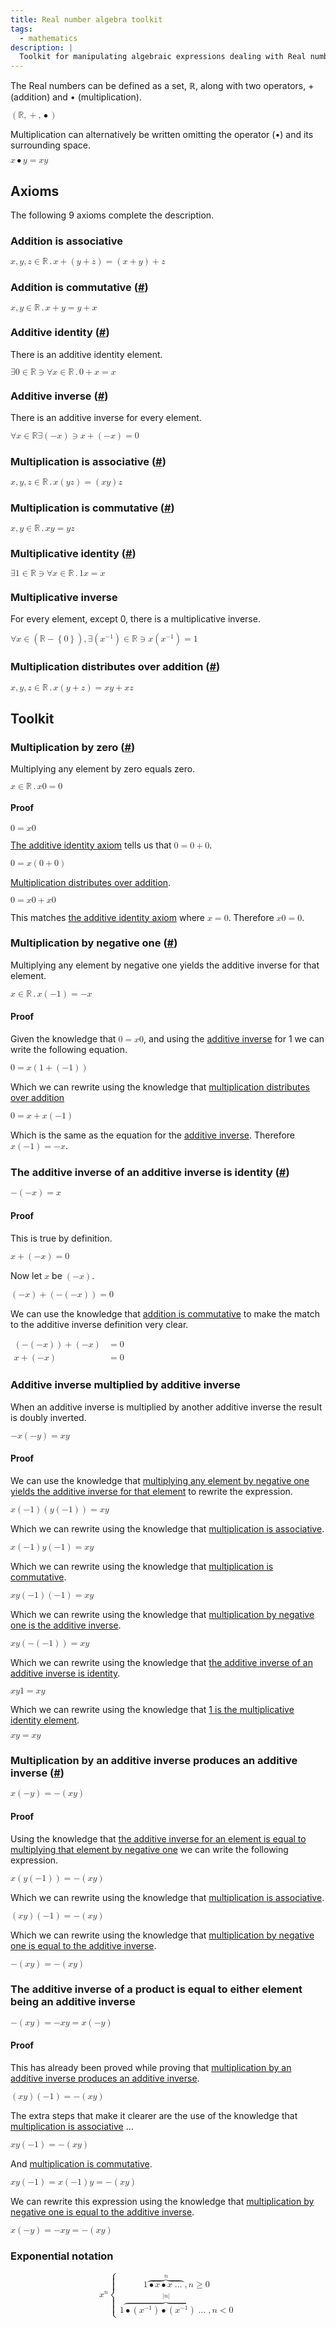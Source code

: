```yaml
---
title: Real number algebra toolkit
tags:
  - mathematics
description: |
  Toolkit for manipulating algebraic expressions dealing with Real numbers.
---
```


The Real numbers can be defined as a set, &#x211D;, along with two operators, + (addition) and &bullet; (multiplication).

<p>
  <math>
    <mrow>
      <mo>(</mo>
      <mi normal>&#x211D;</mi>
      <mo>,</mo>
      <mo>+</mo>
      <mo>,</mo>
      <mo>&bullet;</mo>
      <mo>)</mo>
    </mrow>
  </math>
</p>

Multiplication can alternatively be written omitting the operator (&bullet;) and its surrounding space.

<p>
  <math>
    <mrow>
      <mi>x</mi>
      <mo>&bullet;</mo>
      <mi>y</mi>
      <mo>=</mo>
      <mi>x</mi>
      <mi>y</mi>
    </mrow>
  </math>
</p>

## Axioms

The following 9 axioms complete the description.

### Addition is associative

<p>
  <math>
    <mrow>
      <mi>x</mi>
      <mo>,</mo>
      <mi>y</mi>
      <mo>,</mo>
      <mi>z</mi>
      <mo>&#x2208;</mo>
      <mi normal>&#x211D;</mi>
      <mo>.</mo>
      <mi>x</mi>
      <mo>+</mo>
      <mo>(</mo>
      <mi>y</mi>
      <mo>+</mo>
      <mi>z</mi>
      <mo>)</mo>
      <mo>=</mo>
      <mo>(</mo>
      <mi>x</mi>
      <mo>+</mo>
      <mi>y</mi>
      <mo>)</mo>
      <mo>+</mo>
      <mi>z</mi>
    </mrow>
  </math>
</p>


### Addition is commutative (<a id="addition-is-commutative" href="#addition-is-commutative">#</a>)

<p>
  <math>
    <mrow>
      <mi>x</mi>
      <mo>,</mo>
      <mi>y</mi>
      <mo>&#x2208;</mo>
      <mi normal>&#x211D;</mi>
      <mo>.</mo>
      <mi>x</mi>
      <mo>+</mo>
      <mi>y</mi>
      <mo>=</mo>
      <mi>y</mi>
      <mo>+</mo>
      <mi>x</mi>
    </mrow>
  </math>
</p>



### Additive identity (<a id="additive-identity" href="#additive-identity">#</a>)

There is an additive identity element.

<p>
  <math>
    <mrow>
      <mo>&#x2203;</mo>
      <mn>0</mn>
      <mo>&#x2208;</mo>
      <mi normal>&#x211D;</mi>
      <mo>&#x220B;</mo>
      <mo>&#x2200;</mo>
      <mi>x</mi>
      <mo>&#x2208;</mo>
      <mi normal>&#x211D;</mi>
      <mo>.</mo>
      <mn>0</mn>
      <mo>+</mo>
      <mi>x</mi>
      <mo>=</mo>
      <mi>x</mi>
    </mrow>
  </math>
</p>

### Additive inverse (<a id="additive-inverse" href="#additive-inverse">#</a>)

There is an additive inverse for every element.

<p>
  <math>
    <mrow>
      <mo>&#x2200;</mo>
      <mi>x</mi>
      <mo>&#x2208;</mo>
      <mi normal>&#x211D;</mi>
      <mo>&#x2203;</mo>
      <mo>(</mo>
      <mrow><mo>&minus;</mo><mi>x</mi></mrow>
      <mo>)</mo>
      <mo>&#x220B;</mo>
      <mi>x</mi>
      <mo>+</mo>
      <mo>(</mo>
      <mrow><mo>&minus;</mo><mi>x</mi></mrow>
      <mo>)</mo>
      <mo>=</mo>
      <mn>0</mn>
    </mrow>
  </math>
</p>

### Multiplication is associative (<a id="multiplication-is-associative"  href="#multiplication-is-associative">#</a>)

<p>
  <math>
    <mrow>
      <mi>x</mi>
      <mo>,</mo>
      <mi>y</mi>
      <mo>,</mo>
      <mi>z</mi>
      <mo>&#x2208;</mo>
      <mi normal>&#x211D;</mi>
      <mo>.</mo>
      <mi>x</mi>
      <mo>(</mo>
      <mi>y</mi>
      <mi>z</mi>
      <mo>)</mo>
      <mo>=</mo>
      <mo>(</mo>
      <mi>x</mi>
      <mi>y</mi>
      <mo>)</mo>
      <mi>z</mi>
    </mrow>
  </math>
</p>

### Multiplication is commutative (<a id="multiplication-is-commutative"  href="#multiplication-is-commutative">#</a>)

<p>
  <math>
    <mrow>
      <mi>x</mi>
      <mo>,</mo>
      <mi>y</mi>
      <mo>&#x2208;</mo>
      <mi normal>&#x211D;</mi>
      <mo>.</mo>
      <mi>x</mi>
      <mi>y</mi>
      <mo>=</mo>
      <mi>y</mi>
      <mi>z</mi>
    </mrow>
  </math>
</p>

### Multiplicative identity (<a id="multiplicative-identity" href="#multiplicative-identity">#</a>)

<p>
  <math>
    <mrow>
      <mo>&#x2203;</mo>
      <mn>1</mn>
      <mo>&#x2208;</mo>
      <mi normal>&#x211D;</mi>
      <mo>&#x220B;</mo>
      <mo>&#x2200;</mo>
      <mi>x</mi>
      <mo>&#x2208;</mo>
      <mi normal>&#x211D;</mi>
      <mo>.</mo>
      <mn>1</mn>
      <mi>x</mi>
      <mo>=</mo>
      <mi>x</mi>
    </mrow>
  </math>
</p>

### Multiplicative inverse

For every element, except 0, there is a multiplicative inverse.

<p>
  <math>
    <mrow>
      <mo>&#x2200;</mo>
      <mi>x</mi>
      <mo>&#x2208;</mo>
      <mo>(</mo>
      <mi normal>&#x211D;</mi>
      <mo>&minus;</mo>
      <mrow>
        <mo>{</mo>
        <mn>0</mn>
        <mo>}</mo>
      </mrow>
      <mo>)</mo>
      <mo>,</mo>
      <mo>&#x2203;</mo>
      <mo>(</mo>
      <msup>
        <mi>x</mi>
        <mrow><mo>&minus;</mo><mn>1</mn></mrow>
      </msup>
      <mo>)</mo>
      <mo>&#x2208;</mo>
      <mi normal>&#x211D;</mi>
      <mo>&#x220B;</mo>
      <mi>x</mi>
      <mo>(</mo>
      <msup>
        <mi>x</mi>
        <mrow><mo>&minus;</mo><mn>1</mn></mrow>
      </msup>
      <mo>)</mo>
      <mo>=</mo>
      <mn>1</mn>
    </mrow>
  </math>
</p>

### Multiplication distributes over addition (<a id="multiplication-distributes-over-addition" href="#multiplication-distributes-over-addition">#</a>)

<p>
  <math>
    <mrow>
      <mi>x</mi>
      <mo>,</mo>
      <mi>y</mi>
      <mo>,</mo>
      <mi>z</mi>
      <mo>&#x2208;</mo>
      <mi normal>&#x211D;</mi>
      <mo>.</mo>
      <mi>x</mi>
      <mo>(</mo>
      <mi>y</mi>
      <mo>+</mo>
      <mi>z</mi>
      <mo>)</mo>
      <mo>=</mo>
      <mi>x</mi>
      <mi>y</mi>
      <mo>+</mo>
      <mi>x</mi>
      <mi>z</mi>
    </mrow>
  </math>
</p>

## Toolkit

### Multiplication by zero (<a id="multiplication-by-zero" href="#multiplication-by-zero">#</a>)

Multiplying any element by zero equals zero.

<p>
  <math>
    <mrow>
      <mi>x</mi><mo>&#x2208;</mo><mi normal>&#x211D;</mi><mo>.</mo>
      <mi>x</mi><mn>0</mn><mo>=</mo><mn>0</mn>
    </mrow>
  </math>
</p>

#### Proof

<p>
  <math>
    <mrow>
      <mn>0</mn><mo>=</mo><mi>x</mi><mn>0</mn>
    </mrow>
  </math>
</p>

[The additive identity axiom](#additive-identity) tells us that <math><mrow><mn>0</mn><mo>=</mo><mn>0</mn><mo>+</mo><mn>0</mn></mrow></math>.

<p>
  <math>
    <mrow>
      <mn>0</mn><mo>=</mo><mi>x</mi><mo>(</mo><mn>0</mn><mo>+</mo><mn>0</mn><mo>)</mo>
    </mrow>
  </math>
</p>

[Multiplication distributes over addition](#multiplication-distributes-over-addition).

<p>
  <math>
    <mrow>
      <mn>0</mn><mo>=</mo><mi>x</mi><mn>0</mn><mo>+</mo><mi>x</mi><mn>0</mn>
    </mrow>
  </math>
</p>

This matches [the additive identity axiom](#additive-identity) where <math><mi>x</mi><mo>=</mo><mn>0</mn></math>. Therefore <math><mrow><mi>x</mi><mn>0</mn><mo>=</mo><mn>0</mn></mrow></math>.

### Multiplication by negative one (<a id="multiplication-by-negative-one" href="#multiplication-by-negative-one">#</a>)

Multiplying any element by negative one yields the additive inverse for that element.

<p>
  <math>
    <mrow>
      <mi>x</mi><mo>&#x2208;</mo><mi normal>&#x211D;</mi><mo>.</mo>
      <mi>x</mi><mo>(</mo><mrow><mo>&minus;</mo><mn>1</mn></mrow><mo>)</mo><mo>=</mo><mrow><mo>&minus;</mo><mi>x</mi></mrow>
    </mrow>
  </math>
</p>

#### Proof

Given the knowledge that <a href="#multiplication-by-zero"><math><mrow><mn>0</mn><mo>=</mo><mi>x</mi><mn>0</mn></mrow></math></a>, and using the [additive inverse](#additive-inverse) for 1 we can write the following equation.

<p>
  <math>
    <mrow>
      <mn>0</mn>
      <mo>=</mo>
      <mi>x</mi><mo>(</mo><mn>1</mn><mo>+</mo><mo>(</mo><mrow><mo>&minus;</mo><mn>1</mn></mrow><mo>)</mo><mo>)</mo>
    </mrow>
  </math>
</p>

Which we can rewrite using the knowledge that [multiplication distributes over addition](#multiplication-distributes-over-addition)

<p>
  <math>
    <mrow>
      <mn>0</mn><mo>=</mo><mi>x</mi><mo>+</mo><mi>x</mi><mo>(</mo><mrow><mo>&minus;</mo><mn>1</mn></mrow><mo>)</mo>
    </mrow>
  </math>
</p>

Which is the same as the equation for the [additive inverse](#additive-inverse). Therefore <math><mrow><mi>x</mi><mo>(</mo><mrow><mo>&minus;</mo><mn>1</mn></mrow><mo>)</mo><mo>=</mo><mrow><mo>&minus;</mo><mi>x</mi></mrow></mrow></math>.

### The additive inverse of an additive inverse is identity (<a id="double-additive-inverse" href="#double-additive-inverse">#</a>)

<p>
  <math>
    <mrow>
      <mo>&minus;</mo>
      <mo>(</mo>
      <mrow><mo>&minus;</mo><mi>x</mi></mrow>
      <mo>)</mo>
      <mo>=</mo>
      <mi>x</mi>
    </mrow>
  </math>
</p>

#### Proof

This is true by definition.

<p>
  <math>
    <mrow>
      <mi>x</mi>
      <mo>+</mo>
      <mo>(</mo>
      <mrow><mo>&minus;</mo><mi>x</mi></mrow>
      <mo>)</mo>
      <mo>=</mo>
      <mn>0</mn>
    </mrow>
  </math>
</p>

Now let <math><mi>x</mi></math> be <math><mo>(</mo><mrow><mo>&minus;</mo><mi>x</mi></mrow><mo>)</mo></math>.

<p>
  <math>
    <mrow>
      <mo>(</mo>
      <mrow><mo>&minus;</mo><mi>x</mi></mrow>
      <mo>)</mo>
      <mo>+</mo>
      <mo>(</mo>
      <mrow>
        <mo>&minus;</mo>
        <mo>(</mo>
        <mrow><mo>&minus;</mo><mi>x</mi></mrow>
        <mo>)</mo>
      </mrow>
      <mo>)</mo>
      <mo>=</mo>
      <mn>0</mn>
    </mrow>
  </math>
</p>

We can use the knowledge that [addition is commutative](#addition-is-commutative) to make the match to the additive inverse definition very clear.

<p>
  <math>
    <mtable>
      <mtr>
        <mtd style="text-align: right">
          <mo>(</mo>
          <mrow>
            <mo>&minus;</mo>
            <mo>(</mo>
            <mrow><mo>&minus;</mo><mi>x</mi></mrow>
            <mo>)</mo>
          </mrow>
          <mo>)</mo>
          <mo>+</mo>
          <mo>(</mo>
          <mrow><mo>&minus;</mo><mi>x</mi></mrow>
          <mo>)</mo>
        </mtd>
        <mtd>
          <mo>=</mo>
          <mn>0</mn>
        </mtd>
      </mtr>
      <mtr>
        <mtd style="text-align: right">
          <mi>x</mi>
          <mo>+</mo>
          <mo>(</mo>
          <mrow><mo>&minus;</mo><mi>x</mi></mrow>
          <mo>)</mo>
        </mtd>
        <mtd>
          <mo>=</mo>
          <mn>0</mn>
        </mtd>
      </mtr>
    </mtable>
  </math>
</p>

### Additive inverse multiplied by additive inverse

When an additive inverse is multiplied by another additive inverse the result is doubly inverted.

<p>
  <math>
    <mrow><mo>&minus;</mo><mi>x</mi></mrow>
    <mo>(</mo>
    <mrow><mo>&minus;</mo><mi>y</mi></mrow>
    <mo>)</mo>
    <mo>=</mo>
    <mi>x</mi>
    <mi>y</mi>
  </math>
</p>

#### Proof

We can use the knowledge that [multiplying any element by negative one yields the additive inverse for that element](#multiplication-by-negative-one) to rewrite the expression.

<p>
  <math>
    <mi>x</mi><mo>(</mo><mrow><mo>&minus;</mo><mn>1</mn></mrow><mo>)</mo>
    <mo>(</mo>
    <mi>y</mi><mo>(</mo><mrow><mo>&minus;</mo><mn>1</mn></mrow><mo>)</mo>
    <mo>)</mo>
    <mo>=</mo>
    <mi>x</mi>
    <mi>y</mi>
  </math>
</p>

Which we can rewrite using the knowledge that [multiplication is associative](#multiplication-is-associative).

<p>
  <math>
    <mi>x</mi><mo>(</mo><mrow><mo>&minus;</mo><mn>1</mn></mrow><mo>)</mo>
    <mi>y</mi><mo>(</mo><mrow><mo>&minus;</mo><mn>1</mn></mrow><mo>)</mo>
    <mo>=</mo>
    <mi>x</mi>
    <mi>y</mi>
  </math>
</p>

Which we can rewrite using the knowledge that [multiplication is commutative](#multiplication-is-commutative).

<p>
  <math>
    <mi>x</mi>
    <mi>y</mi>
    <mo>(</mo><mrow><mo>&minus;</mo><mn>1</mn></mrow><mo>)</mo>
    <mo>(</mo><mrow><mo>&minus;</mo><mn>1</mn></mrow><mo>)</mo>
    <mo>=</mo>
    <mi>x</mi>
    <mi>y</mi>
  </math>
</p>

Which we can rewrite using the knowledge that [multiplication by negative one is the additive inverse](#multiplication-by-negative-one).

<p>
  <math>
    <mi>x</mi>
    <mi>y</mi>
    <mo>(</mo>
      <mrow>
        <mo>&minus;</mo>
        <mo>(</mo>
          <mrow>
            <mo>&minus;</mo>
            <mn>1</mn>
          </mrow>
        <mo>)</mo>
      </mrow>
    <mo>)</mo>
    <mo>=</mo>
    <mi>x</mi>
    <mi>y</mi>
  </math>
</p>

Which we can rewrite using the knowledge that [the additive inverse of an additive inverse is identity](#double-additive-inverse).

<p>
  <math>
    <mi>x</mi>
    <mi>y</mi>
    <mn>1</mn>
    <mo>=</mo>
    <mi>x</mi>
    <mi>y</mi>
  </math>
</p>

Which we can rewrite using the knowledge that [1 is the multiplicative identity element](#multiplicative-identity).

<p>
  <math>
    <mi>x</mi>
    <mi>y</mi>
    <mo>=</mo>
    <mi>x</mi>
    <mi>y</mi>
  </math>
</p>

### Multiplication by an additive inverse produces an additive inverse (<a id="multiplication-by-additive-inverse" href="#multiplication-by-additive-inverse">#</a>)

<p>
  <math>
    <mi>x</mi>
    <mo>(</mo>
      <mrow>
        <mo>&minus;</mo>
        <mi>y</mi>
      </mrow>
    <mo>)</mo>
    <mo>=</mo>
    <mrow>
      <mo>&minus;</mo>
      <mo>(</mo>
        <mi>x</mi>
        <mi>y</mi>
      <mo>)</mo>
    </mrow>
  </math>
</p>

#### Proof

Using the knowledge that [the additive inverse for an element is equal to multiplying that element by negative one](#multiplication-by-negative-one) we can write the following expression.

<p>
  <math>
    <mi>x</mi>
    <mo>(</mo>
      <mi>y</mi>
      <mo>(</mo>
        <mrow>
          <mo>&minus;</mo>
          <mn>1</mn>
        </mrow>
      <mo>)</mo>
    <mo>)</mo>
    <mo>=</mo>
    <mrow>
      <mo>&minus;</mo>
      <mo>(</mo>
        <mi>x</mi>
        <mi>y</mi>
      <mo>)</mo>
    </mrow>
  </math>
</p>

Which we can rewrite using the knowledge that [multiplication is associative](#multiplication-is-associative).

<p>
  <math>
    <mo>(</mo>
      <mi>x</mi>
      <mi>y</mi>
    <mo>)</mo>
    <mo>(</mo>
      <mrow>
        <mo>&minus;</mo>
        <mn>1</mn>
      </mrow>
    <mo>)</mo>
    <mo>=</mo>
    <mrow>
      <mo>&minus;</mo>
      <mo>(</mo>
        <mi>x</mi>
        <mi>y</mi>
      <mo>)</mo>
    </mrow>
  </math>
</p>

Which we can rewrite using the knowledge that [multiplication by negative one is equal to the additive inverse](#multiplication-by-negative-one).

<p>
  <math>
    <mrow>
      <mo>&minus;</mo>
      <mo>(</mo>
        <mi>x</mi>
        <mi>y</mi>
      <mo>)</mo>
    </mrow>
    <mo>=</mo>
    <mrow>
      <mo>&minus;</mo>
      <mo>(</mo>
        <mi>x</mi>
        <mi>y</mi>
      <mo>)</mo>
    </mrow>
  </math>
</p>

### The additive inverse of a product is equal to either element being an additive inverse

<p>
  <math>
    <mrow>
      <mo>&minus;</mo>
      <mo>(</mo>
        <mi>x</mi>
        <mi>y</mi>
      <mo>)</mo>
    </mrow>
    <mo>=</mo>
    <mrow>
      <mo>&minus;</mo>
      <mi>x</mi>
      <mi>y</mi>
    </mrow>
    <mo>=</mo>
    <mi>x</mi>
    <mo>(</mo>
      <mrow>
        <mo>&minus;</mo>
        <mi>y</mi>
      </mrow>
    <mo>)</mo>
  </math>
</p>

#### Proof

This has already been proved while proving that [multiplication by an additive inverse produces an additive inverse](#multiplication-by-additive-inverse).

<p>
  <math>
    <mo>(</mo>
      <mi>x</mi>
      <mi>y</mi>
    <mo>)</mo>
    <mo>(</mo>
      <mrow>
        <mo>&minus;</mo>
        <mn>1</mn>
      </mrow>
    <mo>)</mo>
    <mo>=</mo>
    <mrow>
      <mo>&minus;</mo>
      <mo>(</mo>
        <mi>x</mi>
        <mi>y</mi>
      <mo>)</mo>
    </mrow>
  </math>
</p>

The extra steps that make it clearer are the use of the knowledge that [multiplication is associative](#multiplication-is-associative) &hellip;

<p>
  <math>
    <mi>x</mi>
    <mi>y</mi>
    <mo>(</mo>
      <mrow>
        <mo>&minus;</mo>
        <mn>1</mn>
      </mrow>
    <mo>)</mo>
    <mo>=</mo>
    <mrow>
      <mo>&minus;</mo>
      <mo>(</mo>
        <mi>x</mi>
        <mi>y</mi>
      <mo>)</mo>
    </mrow>
  </math>
</p>

And [multiplication is commutative](#multiplication-is-commutative).

<p>
  <math>
    <mi>x</mi>
    <mi>y</mi>
    <mo>(</mo>
      <mrow>
        <mo>&minus;</mo>
        <mn>1</mn>
      </mrow>
    <mo>)</mo>
    <mo>=</mo>
    <mi>x</mi>
    <mo>(</mo>
      <mrow>
        <mo>&minus;</mo>
        <mn>1</mn>
      </mrow>
    <mo>)</mo>
    <mi>y</mi>
    <mo>=</mo>
    <mrow>
      <mo>&minus;</mo>
      <mo>(</mo>
        <mi>x</mi>
        <mi>y</mi>
      <mo>)</mo>
    </mrow>
  </math>
</p>

We can rewrite this expression using the knowledge that [multiplication by negative one is equal to the additive inverse](#multiplication-by-negative-one).

<p>
  <math>
    <mi>x</mi>
    <mo>(</mo>
      <mrow>
        <mo>&minus;</mo>
        <mi>y</mi>
      </mrow>
    <mo>)</mo>
    <mo>=</mo>
    <mrow>
      <mo>&minus;</mo>
      <mi>x</mi>
    </mrow>
    <mi>y</mi>
    <mo>=</mo>
    <mrow>
      <mo>&minus;</mo>
      <mo>(</mo>
        <mi>x</mi>
        <mi>y</mi>
      <mo>)</mo>
    </mrow>
  </math>
</p>

### Exponential notation

<p>
  <math display="block">
    <mrow>
      <mrow>
        <msup>
          <mi>x</mi>
          <mi>n</mi>
        </msup>
      </mrow>
      <mo>{</mo>
      <mrow>
        <mtable>
          <mtr>
            <mtd>
              <mrow>
                <mn>1</mn>
                <mover>
                  <mover accent="true">
                    <mrow>
                      <mo>&bullet;</mo>
                      <mi>x</mi>
                      <mo>&bullet;</mo>
                      <mi>x</mi>
                      <mo>&hellip;</mo>
                    </mrow>
                    <mo>&#x23DE;<!--TOP CURLY BRACKET--></mo>
                  </mover>
                  <mi>n</mi>
                </mover>
              </mrow>
              <mo>,</mo>
              <mi>n</mi>
              <mo>&#x2265;</mo>
              <mn>0</mn>
            </mtd>
          </mtr>
          <mtr>
            <mtd>
              <mrow>
                <mn>1</mn>
                <mover>
                  <mover accent="true">
                    <mrow>
                      <mo>&bullet;</mo>
                      <mo>(</mo><msup><mi>x</mi><mrow><mo>&minus;</mo><mn>1</mn></mrow></msup><mo>)</mo>
                      <mo>&bullet;</mo>
                      <mo>(</mo><msup><mi>x</mi><mrow><mo>&minus;</mo><mn>1</mn></mrow></msup><mo>)</mo>
                      <mo>&hellip;</mo>
                    </mrow>
                    <mo>&#x23DE;<!--TOP CURLY BRACKET--></mo>
                  </mover>
                  <mrow><mo>|</mo><mi>n</mi><mo>|</mo></mrow>
                </mover>
              </mrow>
              <mo>,</mo>
              <mi>n</mi>
              <mo>&lt;</mo>
              <mn>0</mn>
            </mtd>
          </mtr>
        </mtable>
      </mrow>
    </mrow>
  </math>
</p>

